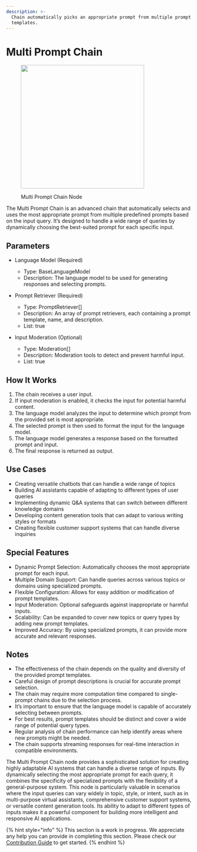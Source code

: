 ```yaml
---
description: >-
  Chain automatically picks an appropriate prompt from multiple prompt
  templates.
---
```


# Multi Prompt Chain

<figure><img src="../../../.gitbook/assets/image (32).png" alt="" width="334"><figcaption><p>Multi Prompt Chain Node</p></figcaption></figure>

The Multi Prompt Chain is an advanced chain that automatically selects and uses the most appropriate prompt from multiple predefined prompts based on the input query. It’s designed to handle a wide range of queries by dynamically choosing the best-suited prompt for each specific input.

## Parameters

- Language Model (Required)

  -  Type: BaseLanguageModel
  -  Description: The language model to be used for generating responses and selecting prompts.

- Prompt Retriever (Required)

  -  Type: PromptRetriever[]
  -  Description: An array of prompt retrievers, each containing a prompt template, name, and description.
  -  List: true

- Input Moderation (Optional)

  -  Type: Moderation[]
  -  Description: Moderation tools to detect and prevent harmful input.
  -  List: true

## How It Works

1. The chain receives a user input.
2. If input moderation is enabled, it checks the input for potential harmful content.
3. The language model analyzes the input to determine which prompt from the provided set is most appropriate.
4. The selected prompt is then used to format the input for the language model.
5. The language model generates a response based on the formatted prompt and input.
6. The final response is returned as output.

## Use Cases

- Creating versatile chatbots that can handle a wide range of topics
- Building AI assistants capable of adapting to different types of user queries
- Implementing dynamic Q&A systems that can switch between different knowledge domains
- Developing content generation tools that can adapt to various writing styles or formats
- Creating flexible customer support systems that can handle diverse inquiries

## Special Features

- Dynamic Prompt Selection: Automatically chooses the most appropriate prompt for each input.
- Multiple Domain Support: Can handle queries across various topics or domains using specialized prompts.
- Flexible Configuration: Allows for easy addition or modification of prompt templates.
- Input Moderation: Optional safeguards against inappropriate or harmful inputs.
- Scalability: Can be expanded to cover new topics or query types by adding new prompt templates.
- Improved Accuracy: By using specialized prompts, it can provide more accurate and relevant responses.

## Notes

- The effectiveness of the chain depends on the quality and diversity of the provided prompt templates.
- Careful design of prompt descriptions is crucial for accurate prompt selection.
- The chain may require more computation time compared to single-prompt chains due to the selection process.
- It’s important to ensure that the language model is capable of accurately selecting between prompts.
- For best results, prompt templates should be distinct and cover a wide range of potential query types.
- Regular analysis of chain performance can help identify areas where new prompts might be needed.
- The chain supports streaming responses for real-time interaction in compatible environments.

The Multi Prompt Chain node provides a sophisticated solution for creating highly adaptable AI systems that can handle a diverse range of inputs. By dynamically selecting the most appropriate prompt for each query, it combines the specificity of specialized prompts with the flexibility of a general-purpose system. This node is particularly valuable in scenarios where the input queries can vary widely in topic, style, or intent, such as in multi-purpose virtual assistants, comprehensive customer support systems, or versatile content generation tools. Its ability to adapt to different types of inputs makes it a powerful component for building more intelligent and responsive AI applications.

{% hint style="info" %}
This section is a work in progress. We appreciate any help you can provide in completing this section. Please check our [Contribution Guide](../../../contributing/) to get started.
{% endhint %}
